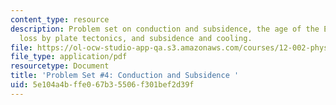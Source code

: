 ```yaml
---
content_type: resource
description: Problem set on conduction and subsidence, the age of the Earth, heat
  loss by plate tectonics, and subsidence and cooling.
file: https://ol-ocw-studio-app-qa.s3.amazonaws.com/courses/12-002-physics-and-chemistry-of-the-terrestrial-planets-fall-2008/5e104a4bffe067b35506f301bef2d39f_MIT12_002f08_ps04.pdf
file_type: application/pdf
resourcetype: Document
title: 'Problem Set #4: Conduction and Subsidence '
uid: 5e104a4b-ffe0-67b3-5506-f301bef2d39f
---
```

